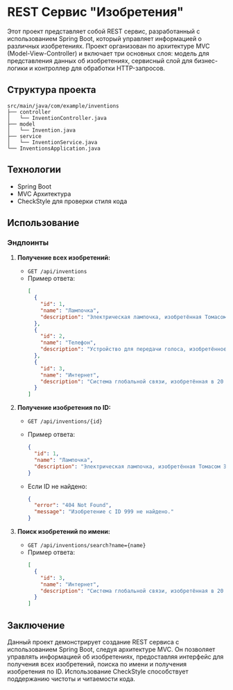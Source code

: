# REST Сервис "Изобретения"

Этот проект представляет собой REST сервис, разработанный с использованием Spring Boot, который управляет информацией о различных изобретениях. Проект организован по архитектуре MVC (Model-View-Controller) и включает три основных слоя: модель для представления данных об изобретениях, сервисный слой для бизнес-логики и контроллер для обработки HTTP-запросов.

## Структура проекта

```
src/main/java/com/example/inventions
├── controller
│   └── InventionController.java
├── model
│   └── Invention.java
├── service
│   └── InventionService.java
└── InventionsApplication.java
```

## Технологии

- Spring Boot
- MVC Архитектура
- CheckStyle для проверки стиля кода

## Использование

### Эндпоинты

1. **Получение всех изобретений:**
   - `GET /api/inventions`
   - Пример ответа:
     ```json
     [
       {
         "id": 1,
         "name": "Лампочка",
         "description": "Электрическая лампочка, изобретённая Томасом Эдисоном."
       },
       {
         "id": 2,
         "name": "Телефон",
         "description": "Устройство для передачи голоса, изобретённое Александром Беллом."
       },
       {
         "id": 3,
         "name": "Интернет",
         "description": "Система глобальной связи, изобретённая в 20 веке."
       }
     ]
     ```

2. **Получение изобретения по ID:**
   - `GET /api/inventions/{id}`
   - Пример ответа:
     ```json
     {
       "id": 1,
       "name": "Лампочка",
       "description": "Электрическая лампочка, изобретённая Томасом Эдисоном."
     }
     ```

   - Если ID не найдено:
     ```json
     {
       "error": "404 Not Found",
       "message": "Изобретение с ID 999 не найдено."
     }
     ```

3. **Поиск изобретений по имени:**
   - `GET /api/inventions/search?name={name}`
   - Пример ответа:
     ```json
     [
       {
         "id": 3,
         "name": "Интернет",
         "description": "Система глобальной связи, изобретённая в 20 веке."
       }
     ]
     ```

## Заключение

Данный проект демонстрирует создание REST сервиса с использованием Spring Boot, следуя архитектуре MVC. Он позволяет управлять информацией об изобретениях, предоставляя интерфейс для получения всех изобретений, поиска по имени и получения изобретения по ID. Использование CheckStyle способствует поддержанию чистоты и читаемости кода.
````
